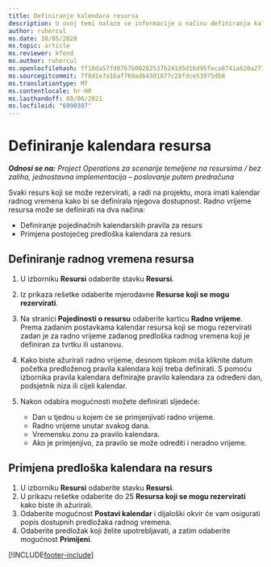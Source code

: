 ```yaml
---
title: Definiranje kalendara resursa
description: U ovoj temi nalaze se informacije o načinu definiranja kalendara radnog vremena za resurse u aplikaciji Project Operations.
author: ruhercul
ms.date: 10/05/2020
ms.topic: article
ms.reviewer: kfend
ms.author: ruhercul
ms.openlocfilehash: ff10da57fd0767b00282537b241d5d16d95feca8741a620a277306bd8aa53ce5
ms.sourcegitcommit: 7f8d1e7a16af769adb43d1877c28fdce53975db8
ms.translationtype: MT
ms.contentlocale: hr-HR
ms.lasthandoff: 08/06/2021
ms.locfileid: "6990307"
---
```

# <a name="define-resource-calendars"></a>Definiranje kalendara resursa

_**Odnosi se na:** Project Operations za scenarije temeljene na resursima / bez zaliha, jednostavna implementacija – poslovanje putem predračuna_

Svaki resurs koji se može rezervirati, a radi na projektu, mora imati kalendar radnog vremena kako bi se definirala njegova dostupnost. Radno vrijeme resursa može se definirati na dva načina: 

   - Definiranje pojedinačnih kalendarskih pravila za resurs
   - Primjena postojećeg predloška kalendara za resurs

## <a name="define-a-resources-working-hours"></a>Definiranje radnog vremena resursa

1. U izborniku **Resursi** odaberite stavku **Resursi**.
2. Iz prikaza rešetke odaberite mjerodavne **Resurse koji se mogu rezervirati**.
3. Na stranici **Pojedinosti o resursu** odaberite karticu **Radno vrijeme**. Prema zadanim postavkama kalendar resursa koji se mogu rezervirati zadan je za radno vrijeme zadanog predloška radnog vremena koji je definiran za tvrtku ili ustanovu.
4. Kako biste ažurirali radno vrijeme, desnom tipkom miša kliknite datum početka predloženog pravila kalendara koji treba definirati. S pomoću izbornika pravila kalendara definirajte pravilo kalendara za određeni dan, podsjetnik niza ili cijeli kalendar.
5. Nakon odabira mogućnosti možete definirati sljedeće:

    - Dan u tjednu u kojem će se primjenjivati radno vrijeme.
    - Radno vrijeme unutar svakog dana.
    - Vremensku zonu za pravilo kalendara.
    - Ako je primjenjivo, za pravilo se može odrediti i neradno vrijeme.

## <a name="applying-a-calendar-template-to-a-resource"></a>Primjena predloška kalendara na resurs

1. U izborniku **Resursi** odaberite stavku **Resursi**.
2. U prikazu rešetke odaberite do 25 **Resursa koji se mogu rezervirati** kako biste ih ažurirali.
3. Odaberite mogućnost **Postavi kalendar** i dijaloški okvir će vam osigurati popis dostupnih predložaka radnog vremena.
4. Odaberite predložak koji želite upotrebljavati, a zatim odaberite mogućnost **Primijeni**.


[!INCLUDE[footer-include](../includes/footer-banner.md)]